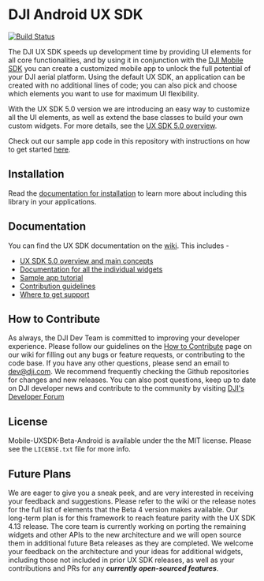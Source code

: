 # DJI Android UX SDK

[![Build Status](https://travis-ci.com/dji-sdk/Mobile-UXSDK-Beta-Android.svg?branch=master)](https://travis-ci.com/dji-sdk/Mobile-UXSDK-Beta-Android)

The DJI UX SDK speeds up development time by providing UI elements for all core functionalities, and by using it in conjunction with the [DJI Mobile SDK](https://developer.dji.com/mobile-sdk/) you can create a customized mobile app to unlock the full potential of your DJI aerial platform. Using the default UX SDK, an application can be created with no additional lines of code; you can also pick and choose which elements you want to use for maximum UI flexibility.

With the UX SDK 5.0 version we are introducing an easy way to customize all the UI elements, as well as extend the base classes to build your own custom widgets. For more details, see the [UX SDK 5.0 overview](https://github.com/dji-sdk/Mobile-UXSDK-Beta-Android/wiki/UX-SDK-5.0-Overview).

Check out our sample app code in this repository with instructions on how to get started [here](https://github.com/dji-sdk/Mobile-UXSDK-Beta-Android/wiki/Sample-Application-Tutorial).


## Installation

Read the [documentation for installation](https://github.com/dji-sdk/Mobile-UXSDK-Beta-Android/wiki/Installation) to learn more about including this library in your applications. 

## Documentation

You can find the UX SDK documentation on the [wiki](https://github.com/dji-sdk/Mobile-UXSDK-Beta-Android/wiki). This includes -
* [UX SDK 5.0 overview and main concepts](https://github.com/dji-sdk/Mobile-UXSDK-Beta-Android/wiki/UX-SDK-5.0-Overview)
* [Documentation for all the individual widgets](https://github.com/dji-sdk/Mobile-UXSDK-Beta-Android/wiki/UX-SDK-Modules)
* [Sample app tutorial](https://github.com/dji-sdk/Mobile-UXSDK-Beta-Android/wiki/Sample-Application-Tutorial)
* [Contribution guidelines](https://github.com/dji-sdk/Mobile-UXSDK-Beta-Android/wiki/How-to-Contribute)
* [Where to get support](https://github.com/dji-sdk/Mobile-UXSDK-Beta-Android/wiki/How-to-Contribute#Support)

## How to Contribute

As always, the DJI Dev Team is committed to improving your developer experience. Please follow our guidelines on the [How to Contribute](https://github.com/dji-sdk/Mobile-UXSDK-Beta-Android/wiki/How-to-Contribute) page on our wiki for filling out any bugs or feature requests, or contributing to the code base. 
If you have any other questions, please send an email to dev@dji.com. We recommend frequently checking the Github repositories for changes and new releases.
You can also post questions, keep up to date on DJI developer news and contribute to the community by visiting [DJI's Developer Forum](https://forum.dji.com/forum-139-1.html?from=developer)

## License

Mobile-UXSDK-Beta-Android is available under the the MIT license. Please see the `LICENSE.txt` file for more info.

## Future Plans

We are eager to give you a sneak peek, and are very interested in receiving your feedback and suggestions. Please refer to the wiki or the release notes for the full list of elements that the Beta 4 version makes available.
Our long-term plan is for this framework to reach feature parity with the UX SDK 4.13 release. The core team is currently working on porting the remaining widgets and other APIs to the new architecture and we will open source them in additional future Beta releases as they are completed. We welcome your feedback on the architecture and your ideas for additional widgets, including those not included in prior UX SDK releases, as well as your contributions and PRs for any ***currently open-sourced features***.
